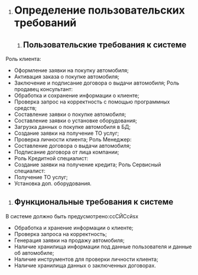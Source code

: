 1. # **Определение пользовательских требований**
   1. ## **Пользовательские требования к системе**
Роль клиента:
- Оформление заявки на покупку автомобиля;
- Активация заказа о покупке автомобиля;
- Заключение и подписание договора о выдачи автомобиля; Роль продавец консультант:
- Обработка и сохранение информации о клиенте;
- Проверка запрос на корректность с помощью программных средств;
- Составление заявки о покупке автомобиля;
- Составление заявки о установке оборудования;
- Загрузка данных о покупке автомобиля в БД;
- Создание заявки на получение ТО услуг;
- Проверка личности клиента; Роль Менеджер:
- Составление договора о выдачи автомобиля;
- Подписание договора от лица компании;
- Роль Кредитной специалист:
- Создание заявки на получение кредита; Роль Сервисный специалист:
- Получение ТО услуг;
- Установка доп. оборудования.

1. ## **Функциональные требования к системе**
В системе должно быть предусмотрено:ссСЙСсйsx
- Обработка и хранение информации о клиенте;
- Проверка запроса на корректность;
- Генерация заявки на продажу автомобиля;
- Наличие хранилища информации под данные пользователя и данные об автомобиле;
- Наличие инструментов для проверки личности клиента;
- Наличие хранилища данных о заключенных договорах.


